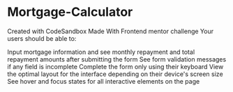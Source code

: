 # Mortgage-Calculator
Created with CodeSandbox
Made With Frontend mentor challenge
Your users should be able to:

Input mortgage information and see monthly repayment and total repayment amounts after submitting the form
See form validation messages if any field is incomplete
Complete the form only using their keyboard
View the optimal layout for the interface depending on their device's screen size
See hover and focus states for all interactive elements on the page
